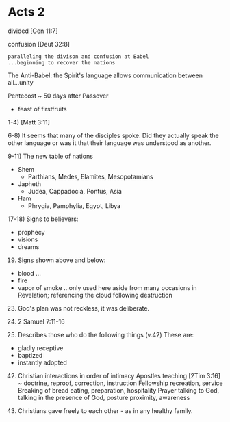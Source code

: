 # Acts 2

divided	[Gen 11:7]

confusion	[Deut 32:8]

	paralleling the divison and confusion at Babel
	...beginning to recover the nations

The Anti-Babel: the Spirit's language allows communication between all...unity


Pentecost ~ 50 days after Passover
- feast of firstfruits


1-4) [Matt 3:11]


6-8) It seems that many of the disciples spoke.
Did they actually speak the other language or was it that their language was understood as another.


9-11) The new table of nations
- Shem
  - Parthians, Medes, Elamites, Mesopotamians
- Japheth
  - Judea, Cappadocia, Pontus, Asia
- Ham
  - Phrygia, Pamphylia, Egypt, Libya


17-18) Signs to believers:
- prophecy
- visions
- dreams

19) Signs shown above and below:
- blood
  ...
- fire
- vapor of smoke
  ...only used here aside from many occasions in Revelation; referencing the cloud following destruction


23) God's plan was not reckless, it was deliberate.


29) 2 Samuel 7:11-16


41) Describes those who do the following things (v.42)
  These are:
  - gladly receptive
  - baptized
  - instantly adopted

42) Christian interactions in order of intimacy
  Apostles teaching
    [2Tim 3:16] ~ doctrine, reproof, correction, instruction
  Fellowship
    recreation, service
  Breaking of bread
    eating, preparation, hospitality
  Prayer
    talking to God, talking in the presence of God, posture
    proximity, awareness


45) Christians gave freely to each other - as in any healthy family.
